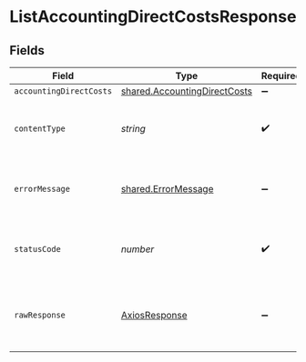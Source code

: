# ListAccountingDirectCostsResponse


## Fields

| Field                                                                        | Type                                                                         | Required                                                                     | Description                                                                  |
| ---------------------------------------------------------------------------- | ---------------------------------------------------------------------------- | ---------------------------------------------------------------------------- | ---------------------------------------------------------------------------- |
| `accountingDirectCosts`                                                      | [shared.AccountingDirectCosts](../../models/shared/accountingdirectcosts.md) | :heavy_minus_sign:                                                           | Success                                                                      |
| `contentType`                                                                | *string*                                                                     | :heavy_check_mark:                                                           | HTTP response content type for this operation                                |
| `errorMessage`                                                               | [shared.ErrorMessage](../../models/shared/errormessage.md)                   | :heavy_minus_sign:                                                           | Your `query` parameter was not correctly formed                              |
| `statusCode`                                                                 | *number*                                                                     | :heavy_check_mark:                                                           | HTTP response status code for this operation                                 |
| `rawResponse`                                                                | [AxiosResponse](https://axios-http.com/docs/res_schema)                      | :heavy_minus_sign:                                                           | Raw HTTP response; suitable for custom response parsing                      |